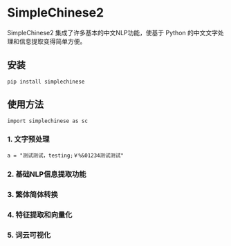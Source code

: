 # SimpleChinese2

SimpleChinese2 集成了许多基本的中文NLP功能，使基于 Python 的中文文字处理和信息提取变得简单方便。

## 安装

```
pip install simplechinese
```

## 使用方法

```
import simplechinese as sc
```

### 1. 文字预处理

```
a = "测试测试，testing;￥%&01234测试测试"
```

### 2. 基础NLP信息提取功能

### 3. 繁体简体转换

### 4. 特征提取和向量化

### 5. 词云可视化
